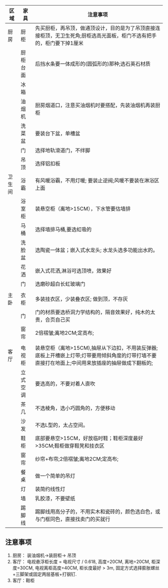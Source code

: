 | 区域   | 家具     | 注意事项                                                                                                                                           |
| ------ | -------- | -------------------------------------------------------------------------------------------------------------------------------------------------- |
| 厨房   | 厨柜     | 先买厨柜，再吊顶，做通顶设计，目的是为了吊顶直接连接柜顶，无卫生死角;厨柜选高光面板，柜门不选有把手的，柜门要下掉1厘米                             |
|        | 厨柜台面 | 后挡水条要一体成形的(圆弧形的)那种;选石英石材质                                                                                                    |
|        | 冰箱     |                                                                                                                                                    |
|        | 油烟机   | 厨房烟道口，注意买油烟机时要搭配，先装油烟机再装厨柜                                                                                               |
|        | 洗菜盆   | 要装台下盆，单槽盆                                                                                                                                 |
|        | 门       | 选择地轨滑道门，不绊脚                                                                                                                             |
|        | 吊顶     | 选择铝扣板                                                                                                                                         |
| 卫生间 | 浴霸     | 有风暖浴霸，不用灯暖; 要装止逆阀;风暖不要装在淋浴区上面                                                                                            |
|        | 浴室柜   | 装悬空柜（离地>15CM），下水管要估墙排                                                                                                              |
|        | 马桶     | 选择墙排马桶,要选虹吸的                                                                                                                            |
|        | 洗脸盆   | 选陶瓷一体盆；嵌入式水龙头; 水龙头选多功能出水的。                                                                                                 |
|        | 花洒     | 嵌入式花洒,淋浴可选顶喷，效果好                                                                                                                    |
|        | 门       | 选磨砂超白长虹玻璃门                                                                                                                               |
|        |          |                                                                                                                                                    |
| 主卧   | 衣柜     | 多装挂衣区，少装叠衣区; 做到顶，不存灰                                                                                                             |
|        | 门       | 门的材质要选桥洞力学结构的，隔音效果好，纯木的太贵，合页自己买                                                                                     |
|        | 窗帘     | 2倍褶皱;离地2CM;定高布;                                                                                                                            |
|        |          |                                                                                                                                                    |
| 客厅   | 电视柜   | 装悬空柜（离地>15CM),抽屉从下边扣，不用装反弹器; 底板上开槽嵌上灯带;灯带要用倾斜角度的灯带打墙不要直接打在地面上;中间用来放插座的抽屉做成下翻板的; |
|        | 立式空调 | 要选高的，不要对着人直吹                                                                                                                           |
|        | 茶几     | 不选棱角，选小巧圆角的，方便移动                                                                                                                   |
|        | 沙发     | 不选L型的，太占空间。                                                                                                                              |
|        | 鞋柜     | 底部要悬空>15CM，好放临时鞋；鞋柜深度最好>35CM;鞋柜做穿鞋凳和挂衣区                                                                                |
|        | 窗帘     | 纱帘+布帘;2倍褶皱;离地2CM;定高布;                                                                                                                  |
|        | 餐桌     | 做一个简单的吊灯                                                                                                                                   |
|        | 灯       | 装简约线性灯                                                                                                                                       |
|        | 墙       | 乳胶漆，不要壁纸                                                                                                                                   |
|        | 踢脚线   | 踢脚线用高分子的，不用实木和瓷砖的，颜色选白色，或与门框同色，直接找卖门的买就行                                                                   |


## 注意事项
1.  厨房： 装油烟机->装厨柜-> 吊顶
2.  客厅： 电视悬浮柜长度 = 电视尺寸 / 0.618, 高度=20CM, 离地=20CM, 柜深度=30CM, 电视离柜高度=40CM, 柜长度最好 > 3m, 固定方式选择膨胀螺丝+三脚架或固定两层基板+打钢钉.
3. 客厅：鞋柜 